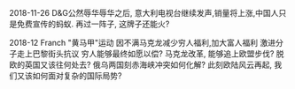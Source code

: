 2018-11-26
D&G公然辱华辱华之后, 意大利电视台继续发声,销量将上涨,中国人只是免费宣传的蚂蚁.
再过一阵子, 这牌子还能火?

2018-12 
Franch "黄马甲"运动
因不满马克龙减少穷人福利,加大富人福利
激进分子走上巴黎街头抗议
穷人能够最终如愿以偿?
马克龙改革, 能够追上欧盟步伐?
脱欧的英国又该往何处去?
俄乌两国刻赤海峡冲突如何化解?
此刻欧陆风云再起, 我们又该如何面对复杂的国际局势?

